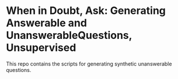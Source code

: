 # When in Doubt, Ask: Generating Answerable and UnanswerableQuestions, Unsupervised
This repo contains the scripts for generating synthetic unanswerable questions. 
